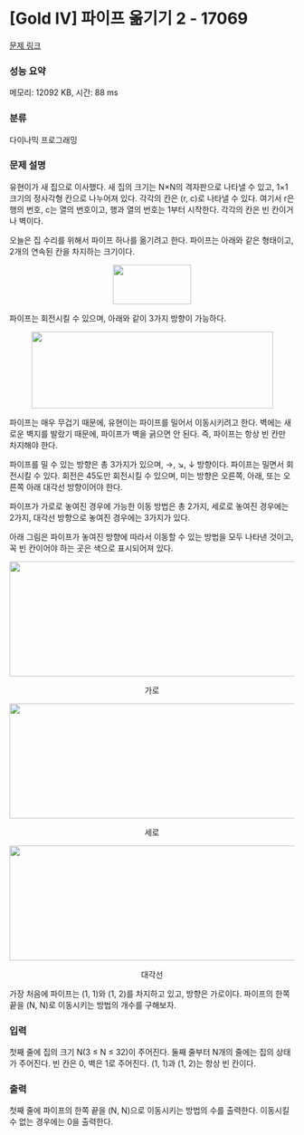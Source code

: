 # [Gold IV] 파이프 옮기기 2 - 17069 

[문제 링크](https://www.acmicpc.net/problem/17069) 

### 성능 요약

메모리: 12092 KB, 시간: 88 ms

### 분류

다이나믹 프로그래밍

### 문제 설명

<p>유현이가 새 집으로 이사했다. 새 집의 크기는 N×N의 격자판으로 나타낼 수 있고, 1×1크기의 정사각형 칸으로 나누어져 있다. 각각의 칸은 (r, c)로 나타낼 수 있다. 여기서 r은 행의 번호, c는 열의 번호이고, 행과 열의 번호는 1부터 시작한다. 각각의 칸은 빈 칸이거나 벽이다.</p>

<p>오늘은 집 수리를 위해서 파이프 하나를 옮기려고 한다. 파이프는 아래와 같은 형태이고, 2개의 연속된 칸을 차지하는 크기이다.</p>

<p style="text-align: center;"><img alt="" src="https://upload.acmicpc.net/3ceac594-87df-487d-9152-c532f7136e1e/-/preview/" style="width: 138px; height: 70px;"></p>

<p>파이프는 회전시킬 수 있으며, 아래와 같이 3가지 방향이 가능하다.</p>

<p style="text-align: center;"><img alt="" src="https://upload.acmicpc.net/b29efafa-dbae-4522-809c-76d5c184a231/-/preview/" style="width: 427px; height: 136px;"></p>

<p>파이프는 매우 무겁기 때문에, 유현이는 파이프를 밀어서 이동시키려고 한다. 벽에는 새로운 벽지를 발랐기 때문에, 파이프가 벽을 긁으면 안 된다. 즉, 파이프는 항상 빈 칸만 차지해야 한다.</p>

<p>파이프를 밀 수 있는 방향은 총 3가지가 있으며, →, ↘, ↓ 방향이다. 파이프는 밀면서 회전시킬 수 있다. 회전은 45도만 회전시킬 수 있으며, 미는 방향은 오른쪽, 아래, 또는 오른쪽 아래 대각선 방향이어야 한다.</p>

<p>파이프가 가로로 놓여진 경우에 가능한 이동 방법은 총 2가지, 세로로 놓여진 경우에는 2가지, 대각선 방향으로 놓여진 경우에는 3가지가 있다.</p>

<p>아래 그림은 파이프가 놓여진 방향에 따라서 이동할 수 있는 방법을 모두 나타낸 것이고, 꼭 빈 칸이어야 하는 곳은 색으로 표시되어져 있다.</p>

<p style="text-align: center;"><img alt="" src="https://upload.acmicpc.net/0f445b26-4e5b-4169-8a1a-89c9e115907e/-/preview/" style="width: 578px; height: 203px;"></p>

<p style="text-align: center;">가로</p>

<p style="text-align: center;"><img alt="" src="https://upload.acmicpc.net/045d071f-0ea2-4ab5-a8db-61c215e7e7b7/-/preview/" style="width: 579px; height: 203px;"></p>

<p style="text-align: center;">세로</p>

<p style="text-align: center;"><img alt="" src="https://upload.acmicpc.net/ace5e982-6a52-4982-b51d-6c33c6b742bf/-/preview/" style="width: 886px; height: 203px;"></p>

<p style="text-align: center;">대각선</p>

<p>가장 처음에 파이프는 (1, 1)와 (1, 2)를 차지하고 있고, 방향은 가로이다. 파이프의 한쪽 끝을 (N, N)로 이동시키는 방법의 개수를 구해보자.</p>

### 입력 

 <p>첫째 줄에 집의 크기 N(3 ≤ N ≤ 32)이 주어진다. 둘째 줄부터 N개의 줄에는 집의 상태가 주어진다. 빈 칸은 0, 벽은 1로 주어진다. (1, 1)과 (1, 2)는 항상 빈 칸이다.</p>

### 출력 

 <p>첫째 줄에 파이프의 한쪽 끝을 (N, N)으로 이동시키는 방법의 수를 출력한다. 이동시킬 수 없는 경우에는 0을 출력한다.</p>

